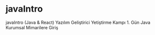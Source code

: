 # javaIntro
javaIntro (Java &amp; React) Yazılım Geliştirici Yetiştirme Kampı 1. Gün Java Kurumsal Mimarilere Giriş
